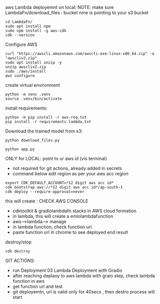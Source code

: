 aws Lambda deployemnt on local:
NOTE: make sure LambdaFn/download_files : bucket nme is pointing to your s3 bucket

```
cd LambdaFn/
sudo apt install npm
sudo npm install -g aws-cdk
cdk --version
```

Configure AWS
```
curl "https://awscli.amazonaws.com/awscli-exe-linux-x86_64.zip" -o "awscliv2.zip"
sudo apt install unzip -y
unzip awscliv2.zip
sudo ./aws/install
aws configure 
```

create virtual environment
```
python -m venv .venv
source .venv/bin/activate
```

install requirements:
```
python -m pip install -r aws-req.txt
pip install -r requirements.lambda.txt 
```

Download the trained model from s3: 
```
python download_files.py 
```

```
python app.py
```

ONLY for LOCAL: point to ur aws id (vis terminal)
- not required for git actions, already added in secrets
- command below edit region as per your aws acc region

```
export CDK_DEFAULT_ACCOUNT=*12 digit aws acc id*
cdk bootstrap aws://*12 digit aws acc id*/ap-south-1
cdk deploy --require-approval=never
```
this will create : CHECK AWS CONSOLE 
- cdktoolkit & gradiolambdafn stacks in AWS cloud formation
- in lambda, this will create a emlolambdafunction
- aws-->lambda--> manage
- in lambda function, check function url.
- paste function url in chrome to see deployed end result

destroy/stop
```
cdk destroy
```

GIT ACTIONS:
- run Deployment 03 Lambda Deployment with Gradio
- after reaching deplaoy to aws lambda with graio step, check lambda function in aws
- get function url and test
- git deployemtn, url is valid only for 40secs , then destro process will start


